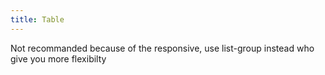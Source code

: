 ```yaml
---
title: Table
---
```


Not recommanded because of the responsive, use list-group instead who give you more flexibilty
